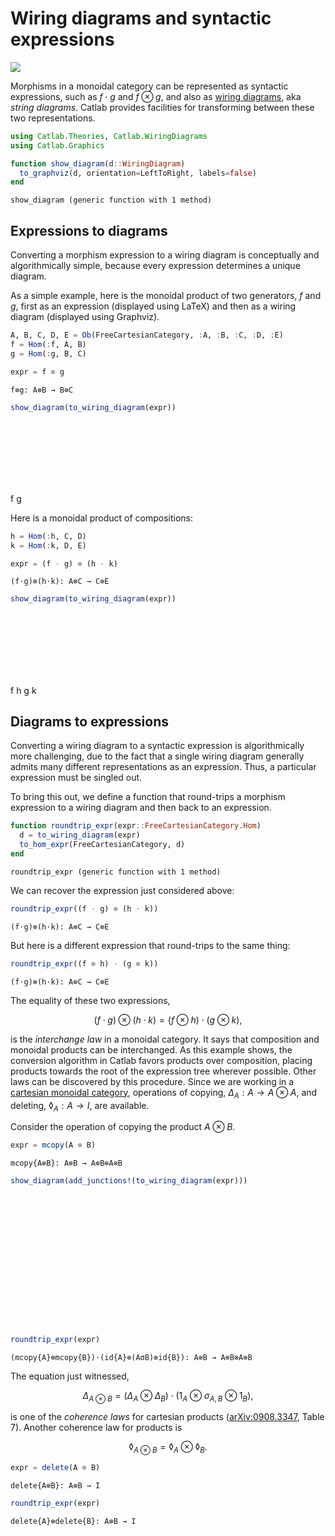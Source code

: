 




# Wiring diagrams and syntactic expressions


[![](https://img.shields.io/badge/show-nbviewer-579ACA.svg)](https://nbviewer.jupyter.org/github/AlgebraicJulia/Catlab.jl/blob/gh-pages/dev/generated/wiring_diagrams/diagrams_and_expressions.ipynb)


Morphisms in a monoidal category can be represented as syntactic expressions, such as $f \cdot g$ and $f \otimes g$, and also as [wiring diagrams](wiring_diagram_basics.md#wiring_diagram_basics), aka *string diagrams*. Catlab provides facilities for transforming between these two representations.


```julia
using Catlab.Theories, Catlab.WiringDiagrams
using Catlab.Graphics

function show_diagram(d::WiringDiagram)
  to_graphviz(d, orientation=LeftToRight, labels=false)
end
```


```
show_diagram (generic function with 1 method)
```




## Expressions to diagrams


Converting a morphism expression to a wiring diagram is conceptually and algorithmically simple, because every expression determines a unique diagram.


As a simple example, here is the monoidal product of two generators, $f$ and $g$, first as an expression (displayed using LaTeX) and then as a wiring diagram (displayed using Graphviz).


```julia
A, B, C, D, E = Ob(FreeCartesianCategory, :A, :B, :C, :D, :E)
f = Hom(:f, A, B)
g = Hom(:g, B, C)

expr = f ⊗ g
```


```
f⊗g: A⊗B → B⊗C
```


```julia
show_diagram(to_wiring_diagram(expr))
```

<?xml version="1.0" encoding="UTF-8" standalone="no"?>
<!DOCTYPE svg PUBLIC "-//W3C//DTD SVG 1.1//EN"
 "http://www.w3.org/Graphics/SVG/1.1/DTD/svg11.dtd">
<!-- Generated by graphviz version 2.43.0 (0)
 -->
<!-- Title: G Pages: 1 -->
<svg width="100pt" height="76pt"
 viewBox="0.00 0.00 100.00 76.00" xmlns="http://www.w3.org/2000/svg" xmlns:xlink="http://www.w3.org/1999/xlink">
<g id="graph0" class="graph" transform="scale(1 1) rotate(0) translate(4 72)">
<title>G</title>
<polygon fill="white" stroke="transparent" points="-4,4 -4,-72 96,-72 96,4 -4,4"/>
<!-- n0in1 -->
<!-- n0in2 -->
<!-- n0in1&#45;&gt;n0in2 -->
<!-- n1 -->
<!-- f -->
<g id="n1" class="node">
<title>n1</title>
<polygon fill="none" stroke="black" points="38,-42.5 38,-67.5 54,-67.5 54,-42.5 38,-42.5"/>
<text text-anchor="start" x="43" y="-51.3" font-family="Serif" font-size="14.00">f</text>
</g>
<!-- n0in1&#45;&gt;n1 -->
<!-- A -->
<g id="e1" class="edge">
<title>n0in1:e&#45;&gt;n1:w</title>
<path fill="none" stroke="black" d="M1,-54.5C15.12,-54.5 19.9,-54.5 31.83,-54.5"/>
<polygon fill="black" stroke="black" points="32,-56.25 37,-54.5 32,-52.75 32,-56.25"/>
</g>
<!-- n2 -->
<!-- g -->
<g id="n2" class="node">
<title>n2</title>
<polygon fill="none" stroke="black" points="37,0.5 37,-24.5 55,-24.5 55,0.5 37,0.5"/>
<text text-anchor="start" x="42" y="-8.3" font-family="Serif" font-size="14.00">g</text>
</g>
<!-- n0in2&#45;&gt;n2 -->
<!-- B -->
<g id="e2" class="edge">
<title>n0in2:e&#45;&gt;n2:w</title>
<path fill="none" stroke="black" d="M1,-12.5C15.13,-12.5 19.89,-11.72 31.83,-11.54"/>
<polygon fill="black" stroke="black" points="32.01,-13.29 37,-11.5 31.99,-9.79 32.01,-13.29"/>
</g>
<!-- n0out1 -->
<!-- n0out2 -->
<!-- n0out1&#45;&gt;n0out2 -->
<!-- n1&#45;&gt;n0out1 -->
<!-- B -->
<g id="e3" class="edge">
<title>n1:e&#45;&gt;n0out1:w</title>
<path fill="none" stroke="black" d="M55,-54.5C69.12,-54.5 73.9,-54.5 85.83,-54.5"/>
<polygon fill="black" stroke="black" points="86,-56.25 91,-54.5 86,-52.75 86,-56.25"/>
</g>
<!-- n2&#45;&gt;n0out2 -->
<!-- C -->
<g id="e4" class="edge">
<title>n2:e&#45;&gt;n0out2:w</title>
<path fill="none" stroke="black" d="M55,-11.5C69.13,-11.5 73.89,-12.28 85.83,-12.46"/>
<polygon fill="black" stroke="black" points="85.99,-14.21 91,-12.5 86.01,-10.71 85.99,-14.21"/>
</g>
</g>
</svg>


Here is a monoidal product of compositions:


```julia
h = Hom(:h, C, D)
k = Hom(:k, D, E)

expr = (f ⋅ g) ⊗ (h ⋅ k)
```


```
(f⋅g)⊗(h⋅k): A⊗C → C⊗E
```


```julia
show_diagram(to_wiring_diagram(expr))
```

<?xml version="1.0" encoding="UTF-8" standalone="no"?>
<!DOCTYPE svg PUBLIC "-//W3C//DTD SVG 1.1//EN"
 "http://www.w3.org/Graphics/SVG/1.1/DTD/svg11.dtd">
<!-- Generated by graphviz version 2.43.0 (0)
 -->
<!-- Title: G Pages: 1 -->
<svg width="157pt" height="76pt"
 viewBox="0.00 0.00 157.00 76.00" xmlns="http://www.w3.org/2000/svg" xmlns:xlink="http://www.w3.org/1999/xlink">
<g id="graph0" class="graph" transform="scale(1 1) rotate(0) translate(4 72)">
<title>G</title>
<polygon fill="white" stroke="transparent" points="-4,4 -4,-72 153,-72 153,4 -4,4"/>
<!-- n0in1 -->
<!-- n0in2 -->
<!-- n0in1&#45;&gt;n0in2 -->
<!-- n1 -->
<!-- f -->
<g id="n1" class="node">
<title>n1</title>
<polygon fill="none" stroke="black" points="39,-42.5 39,-67.5 55,-67.5 55,-42.5 39,-42.5"/>
<text text-anchor="start" x="44" y="-51.3" font-family="Serif" font-size="14.00">f</text>
</g>
<!-- n0in1&#45;&gt;n1 -->
<!-- A -->
<g id="e1" class="edge">
<title>n0in1:e&#45;&gt;n1:w</title>
<path fill="none" stroke="black" d="M1,-54.5C15.52,-54.5 20.42,-54.5 32.69,-54.5"/>
<polygon fill="black" stroke="black" points="33,-56.25 38,-54.5 33,-52.75 33,-56.25"/>
</g>
<!-- n3 -->
<!-- h -->
<g id="n3" class="node">
<title>n3</title>
<polygon fill="none" stroke="black" points="37,0.5 37,-24.5 57,-24.5 57,0.5 37,0.5"/>
<text text-anchor="start" x="42" y="-8.3" font-family="Serif" font-size="14.00">h</text>
</g>
<!-- n0in2&#45;&gt;n3 -->
<!-- C -->
<g id="e2" class="edge">
<title>n0in2:e&#45;&gt;n3:w</title>
<path fill="none" stroke="black" d="M1,-12.5C15.13,-12.5 19.89,-11.72 31.83,-11.54"/>
<polygon fill="black" stroke="black" points="32.01,-13.29 37,-11.5 31.99,-9.79 32.01,-13.29"/>
</g>
<!-- n0out1 -->
<!-- n0out2 -->
<!-- n0out1&#45;&gt;n0out2 -->
<!-- n2 -->
<!-- g -->
<g id="n2" class="node">
<title>n2</title>
<polygon fill="none" stroke="black" points="93.5,-42.5 93.5,-67.5 111.5,-67.5 111.5,-42.5 93.5,-42.5"/>
<text text-anchor="start" x="98.5" y="-51.3" font-family="Serif" font-size="14.00">g</text>
</g>
<!-- n1&#45;&gt;n2 -->
<!-- B -->
<g id="e3" class="edge">
<title>n1:e&#45;&gt;n2:w</title>
<path fill="none" stroke="black" d="M56,-54.5C70.52,-54.5 75.42,-54.5 87.69,-54.5"/>
<polygon fill="black" stroke="black" points="88,-56.25 93,-54.5 88,-52.75 88,-56.25"/>
</g>
<!-- n2&#45;&gt;n0out1 -->
<!-- C -->
<g id="e5" class="edge">
<title>n2:e&#45;&gt;n0out1:w</title>
<path fill="none" stroke="black" d="M112,-54.5C126.12,-54.5 130.9,-54.5 142.83,-54.5"/>
<polygon fill="black" stroke="black" points="143,-56.25 148,-54.5 143,-52.75 143,-56.25"/>
</g>
<!-- n4 -->
<!-- k -->
<g id="n4" class="node">
<title>n4</title>
<polygon fill="none" stroke="black" points="93.5,0.5 93.5,-24.5 112.5,-24.5 112.5,0.5 93.5,0.5"/>
<text text-anchor="start" x="98.5" y="-8.3" font-family="Serif" font-size="14.00">k</text>
</g>
<!-- n3&#45;&gt;n4 -->
<!-- D -->
<g id="e4" class="edge">
<title>n3:e&#45;&gt;n4:w</title>
<path fill="none" stroke="black" d="M57,-11.5C71.12,-11.5 75.9,-11.5 87.83,-11.5"/>
<polygon fill="black" stroke="black" points="88,-13.25 93,-11.5 88,-9.75 88,-13.25"/>
</g>
<!-- n4&#45;&gt;n0out2 -->
<!-- E -->
<g id="e6" class="edge">
<title>n4:e&#45;&gt;n0out2:w</title>
<path fill="none" stroke="black" d="M112,-11.5C126.13,-11.5 130.89,-12.28 142.83,-12.46"/>
<polygon fill="black" stroke="black" points="142.99,-14.21 148,-12.5 143.01,-10.71 142.99,-14.21"/>
</g>
</g>
</svg>




## Diagrams to expressions


Converting a wiring diagram to a syntactic expression is algorithmically more challenging, due to the fact that a single wiring diagram generally admits many different representations as an expression. Thus, a particular expression must be singled out.


To bring this out, we define a function that round-trips a morphism expression to a wiring diagram and then back to an expression.


```julia
function roundtrip_expr(expr::FreeCartesianCategory.Hom)
  d = to_wiring_diagram(expr)
  to_hom_expr(FreeCartesianCategory, d)
end
```


```
roundtrip_expr (generic function with 1 method)
```


We can recover the expression just considered above:


```julia
roundtrip_expr((f ⋅ g) ⊗ (h ⋅ k))
```


```
(f⋅g)⊗(h⋅k): A⊗C → C⊗E
```


But here is a different expression that round-trips to the same thing:


```julia
roundtrip_expr((f ⊗ h) ⋅ (g ⊗ k))
```


```
(f⋅g)⊗(h⋅k): A⊗C → C⊗E
```


The equality of these two expressions,


$$
(f \cdot g) \otimes (h \cdot k) = (f \otimes h) \cdot (g \otimes k),
$$


is the *interchange law* in a monoidal category. It says that composition and monoidal products can be interchanged. As this example shows, the conversion algorithm in Catlab favors products over composition, placing products towards the root of the expression tree wherever possible. Other laws can be discovered by this procedure. Since we are working in a [cartesian monoidal category](https://ncatlab.org/nlab/show/cartesian+monoidal+category), operations of copying, $\Delta_A: A \to A \otimes A$, and deleting, $\lozenge_A: A \to I$, are available.


Consider the operation of copying the product $A \otimes B$.


```julia
expr = mcopy(A ⊗ B)
```


```
mcopy{A⊗B}: A⊗B → A⊗B⊗A⊗B
```


```julia
show_diagram(add_junctions!(to_wiring_diagram(expr)))
```

<?xml version="1.0" encoding="UTF-8" standalone="no"?>
<!DOCTYPE svg PUBLIC "-//W3C//DTD SVG 1.1//EN"
 "http://www.w3.org/Graphics/SVG/1.1/DTD/svg11.dtd">
<!-- Generated by graphviz version 2.43.0 (0)
 -->
<!-- Title: G Pages: 1 -->
<svg width="86pt" height="158pt"
 viewBox="0.00 0.00 86.00 158.00" xmlns="http://www.w3.org/2000/svg" xmlns:xlink="http://www.w3.org/1999/xlink">
<g id="graph0" class="graph" transform="scale(1 1) rotate(0) translate(4 154)">
<title>G</title>
<polygon fill="white" stroke="transparent" points="-4,4 -4,-154 82,-154 82,4 -4,4"/>
<!-- n0in1 -->
<!-- n0in2 -->
<!-- n0in1&#45;&gt;n0in2 -->
<!-- n1 -->
<!-- junction -->
<g id="n1" class="node">
<title>n1</title>
<ellipse fill="black" stroke="black" cx="39" cy="-96" rx="2" ry="2"/>
</g>
<!-- n0in1&#45;&gt;n1 -->
<!-- A -->
<g id="e1" class="edge">
<title>n0in1:e&#45;&gt;n1</title>
<path fill="none" stroke="black" d="M1,-96C11.82,-96 24.42,-96 31.77,-96"/>
<polygon fill="black" stroke="black" points="31.85,-97.75 36.85,-96 31.85,-94.25 31.85,-97.75"/>
</g>
<!-- n2 -->
<!-- junction -->
<g id="n2" class="node">
<title>n2</title>
<ellipse fill="black" stroke="black" cx="39" cy="-54" rx="2" ry="2"/>
</g>
<!-- n0in2&#45;&gt;n2 -->
<!-- B -->
<g id="e2" class="edge">
<title>n0in2:e&#45;&gt;n2</title>
<path fill="none" stroke="black" d="M1,-54C11.82,-54 24.42,-54 31.77,-54"/>
<polygon fill="black" stroke="black" points="31.85,-55.75 36.85,-54 31.85,-52.25 31.85,-55.75"/>
</g>
<!-- n0out1 -->
<!-- n0out2 -->
<!-- n0out1&#45;&gt;n0out2 -->
<!-- n0out3 -->
<!-- n0out2&#45;&gt;n0out3 -->
<!-- n0out4 -->
<!-- n0out3&#45;&gt;n0out4 -->
<!-- n1&#45;&gt;n0out1 -->
<!-- A -->
<g id="e3" class="edge">
<title>n1&#45;&gt;n0out1:w</title>
<path fill="none" stroke="black" d="M40.44,-97.4C42.62,-104.12 53.02,-132.95 71.99,-137.42"/>
<polygon fill="black" stroke="black" points="71.83,-139.16 77,-138 72.24,-135.68 71.83,-139.16"/>
</g>
<!-- n1&#45;&gt;n0out3 -->
<!-- A -->
<g id="e4" class="edge">
<title>n1&#45;&gt;n0out3:w</title>
<path fill="none" stroke="black" d="M40.44,-94.6C42.62,-87.88 53.02,-59.05 71.99,-54.58"/>
<polygon fill="black" stroke="black" points="72.24,-56.32 77,-54 71.83,-52.84 72.24,-56.32"/>
</g>
<!-- n2&#45;&gt;n0out2 -->
<!-- B -->
<g id="e5" class="edge">
<title>n2&#45;&gt;n0out2:w</title>
<path fill="none" stroke="black" d="M40.44,-55.4C42.62,-62.12 53.02,-90.95 71.99,-95.42"/>
<polygon fill="black" stroke="black" points="71.83,-97.16 77,-96 72.24,-93.68 71.83,-97.16"/>
</g>
<!-- n2&#45;&gt;n0out4 -->
<!-- B -->
<g id="e6" class="edge">
<title>n2&#45;&gt;n0out4:w</title>
<path fill="none" stroke="black" d="M40.44,-52.6C42.62,-45.88 53.02,-17.05 71.99,-12.58"/>
<polygon fill="black" stroke="black" points="72.24,-14.32 77,-12 71.83,-10.84 72.24,-14.32"/>
</g>
</g>
</svg>


```julia
roundtrip_expr(expr)
```


```
(mcopy{A}⊗mcopy{B})⋅(id{A}⊗(AσB)⊗id{B}): A⊗B → A⊗B⊗A⊗B
```


The equation just witnessed,


$$
\Delta_{A \otimes B} = (\Delta_A \otimes \Delta_B) \cdot (1_A \otimes \sigma_{A,B} \otimes 1_B),
$$


is one of the *coherence laws* for cartesian products ([arXiv:0908.3347](https://arxiv.org/abs/0908.3347), Table 7). Another coherence law for products is


$$
\lozenge_{A \otimes B} = \lozenge_A \otimes \lozenge_B.
$$


```julia
expr = delete(A ⊗ B)
```


```
delete{A⊗B}: A⊗B → I
```


```julia
roundtrip_expr(expr)
```


```
delete{A}⊗delete{B}: A⊗B → I
```


